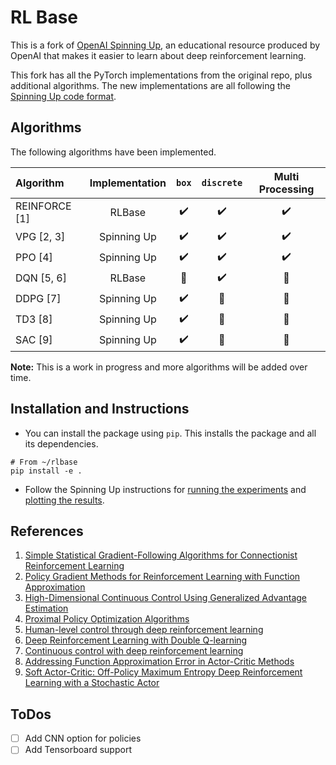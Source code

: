 # RL Base

This is a fork of [OpenAI Spinning Up](https://spinningup.openai.com/en/latest/index.html), 
an educational resource produced by OpenAI that makes it easier to learn about deep 
reinforcement learning.

This fork has all the PyTorch implementations from the original repo, plus additional algorithms.
The new implementations are all following the [Spinning Up code format](https://spinningup.openai.com/en/latest/user/algorithms.html#code-format).

## Algorithms
The following algorithms have been implemented. 

| Algorithm | Implementation | `box`              | `discrete`            | Multi Processing      |
|:----------|:--------------:|:------------------:|:---------------------:|:---------------------:|
| REINFORCE [1] |     RLBase     | :heavy_check_mark: |   :heavy_check_mark:  |   :heavy_check_mark:  |
| VPG [2, 3]    |   Spinning Up  | :heavy_check_mark: |   :heavy_check_mark:  |   :heavy_check_mark:  |
| PPO [4]       |   Spinning Up  | :heavy_check_mark: |   :heavy_check_mark:  |   :heavy_check_mark:  |
| DQN [5, 6]    |   RLBase       | :black_square_button: | :heavy_check_mark: | :black_square_button: |
| DDPG [7]      |   Spinning Up  | :heavy_check_mark: | :black_square_button: | :black_square_button: |
| TD3 [8]       |   Spinning Up  | :heavy_check_mark: | :black_square_button: | :black_square_button: |
| SAC [9]       |   Spinning Up  | :heavy_check_mark: | :black_square_button: | :black_square_button: |

**Note:** This is a work in progress and more algorithms will be added over time.

## Installation and Instructions
* You can install the package using `pip`. This installs the package and all its dependencies.
```
# From ~/rlbase
pip install -e .
```
* Follow the Spinning Up instructions for [running the experiments](https://spinningup.openai.com/en/latest/user/running.html)
and [plotting the results](https://spinningup.openai.com/en/latest/user/plotting.html). 

## References
1. [Simple Statistical Gradient-Following Algorithms for Connectionist Reinforcement Learning](https://link.springer.com/content/pdf/10.1007/BF00992696.pdf)
1. [Policy Gradient Methods for Reinforcement Learning with Function Approximation ](https://papers.nips.cc/paper/1713-policy-gradient-methods-for-reinforcement-learning-with-function-approximation.pdf)
1. [High-Dimensional Continuous Control Using Generalized Advantage Estimation](https://arxiv.org/abs/1506.02438)
1. [Proximal Policy Optimization Algorithms](https://arxiv.org/abs/1707.06347)
1. [Human-level control through deep reinforcement learning](https://www.nature.com/articles/nature14236)
1. [Deep Reinforcement Learning with Double Q-learning](https://arxiv.org/abs/1509.06461)
1. [Continuous control with deep reinforcement learning](https://arxiv.org/abs/1509.02971)
1. [Addressing Function Approximation Error in Actor-Critic Methods](https://arxiv.org/abs/1802.09477)
1. [Soft Actor-Critic: Off-Policy Maximum Entropy Deep Reinforcement Learning with a Stochastic Actor](https://arxiv.org/abs/1801.01290)

## ToDos
- [ ] Add CNN option for policies 
- [ ] Add Tensorboard support
